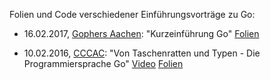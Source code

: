 Folien und Code verschiedener Einführungsvorträge zu Go:

 * 16.02.2017, [Gophers Aachen](https://meetup.com/gophers-aachen): "Kurzeinführung Go"
   [Folien](https://go-talks.appspot.com/github.com/fd0/talk-intro-go/Gophers-Aachen/einfuehrung-go.slide)

 * 10.02.2016, [CCCAC](https://ccc.ac): "Von Taschenratten und Typen - Die Programmiersprache Go"
   [Video](https://media.ccc.de/v/cccac-taschenratten)
   [Folien](https://go-talks.appspot.com/github.com/fd0/talk-intro-go/CCCAC/einfuehrung-go.slide)
